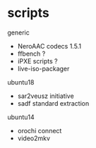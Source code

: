 scripts
=======

generic 
- NeroAAC codecs 1.5.1
- ffbench ?
- iPXE scripts ?
- live-iso-packager

ubuntu18
- sar2veusz initiative
- sadf standard extraction

ubuntu14
- orochi connect
- video2mkv
